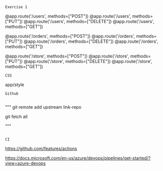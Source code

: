 ```
Exercise 1

```

@app.route('/users', methods=["POST"])
@app.route('/users', methods=["PUT"])
@app.route('/users', methods=["DELETE"])
@app.route('/users', methods=["GET"])

@app.route('/orders', methods=["POST"])
@app.route('/orders', methods=["PUT"])
@app.route('/orders', methods=["DELETE"])
@app.route('/orders', methods=["GET"])

@app.route('/store', methods=["POST"])
@app.route('/store', methods=["PUT"])
@app.route('/store', methods=["DELETE"])
@app.route('/store', methods=["GET"])

```
CSS

```

app/style


```
Github


```

"""
git remote add upstream  link-repo

git fetch all

"""


```

CI

```

https://github.com/features/actions


https://docs.microsoft.com/en-us/azure/devops/pipelines/get-started/?view=azure-devops

